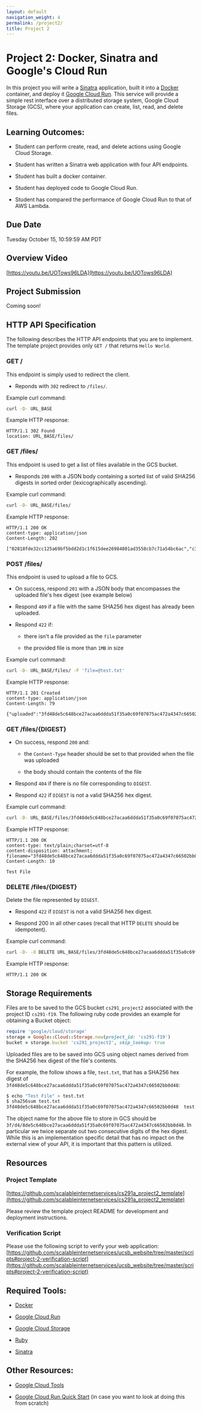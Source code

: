 ```yaml
---
layout: default
navigation_weight: 4
permalink: /project2/
title: Project 2
---
```


# Project 2: Docker, Sinatra and Google's Cloud Run

In this project you will write a [Sinatra](http://sinatrarb.com/) application,
built it into a [Docker](https://www.docker.com/products/docker-desktop)
container, and deploy it [Google Cloud
Run](https://cloud.google.com/run/). This service will provide a simple rest
interface over a distributed storage system, Google Cloud Storage (GCS), where
your application can create, list, read, and delete files.

## Learning Outcomes:

- Student can perform create, read, and delete actions using Google Cloud
  Storage.

- Student has written a Sinatra web application with four API endpoints.

- Student has built a docker container.

- Student has deployed code to Google Cloud Run.

- Student has compared the performance of Google Cloud Run to that of AWS
  Lambda.

## Due Date

Tuesday October 15, 10:59:59 AM PDT

## Overview Video

[https://youtu.be/UOTows96LDA](https://youtu.be/UOTows96LDA)

## Project Submission

Coming soon!

## HTTP API Specification

The following describes the HTTP API endpoints that you are to implement. The
template project provides only `GET /` that returns `Hello World`.

### GET /

This endpoint is simply used to redirect the client.

- Reponds with `302` redirect to `/files/`.

Example curl command:

```sh
curl -D- URL_BASE
```

Example HTTP response:

```http
HTTP/1.1 302 Found
location: URL_BASE/files/
```

### GET /files/

This endpoint is used to get a list of files available in the GCS bucket.

- Responds `200` with a JSON body containing a sorted list of valid SHA256
  digests in sorted order (lexicographically ascending).

Example curl command:

```sh
curl -D- URL_BASE/files/
```

Example HTTP response:

```http
HTTP/1.1 200 OK
content-type: application/json
Content-Length: 202

["02818fde32cc125a69bf5bdd2d1c1f615dee26984801ad3558cb7c71a54bc6ac","c36e18b713bf317e08e2afce764bf7e17457be9e22538efb39a9f0d036f7c6cc","fbcfc39ad67a080b85f914d3c37b10f6b814133fc1fcc321ac8c7e85cf42bc60"]
```

### POST /files/

This endpoint is used to upload a file to GCS.

- On success, respond `201` with a JSON body that encompasses the uploaded
  file's hex digest (see example below)

- Respond `409` if a file with the same SHA256 hex digest has already been
  uploaded.

- Respond `422` if:

  - there isn't a file provided as the `file` parameter

  - the provided file is more than `1MB` in size

Example curl command:

```sh
curl -D- URL_BASE/files/ -F 'file=@test.txt'
```

Example HTTP response:

```http
HTTP/1.1 201 Created
content-type: application/json
Content-Length: 79

{"uploaded":"3fd48de5c648bce27acaa6ddda51f35a0c69f07075ac472a4347c66502bb0d48"}
```

### GET /files/{DIGEST}

- On success, respond `200` and:

    - the `Content-Type` header should be set to that provided when the file
      was uploaded

    - the body should contain the contents of the file

- Respond `404` if there is no file corresponding to `DIGEST`.

- Respond `422` if `DIGEST` is not a valid SHA256 hex digest.

Example curl command:

```sh
curl -D- URL_BASE/files/3fd48de5c648bce27acaa6ddda51f35a0c69f07075ac472a4347c66502bb0d48
```

Example HTTP response:

```http
HTTP/1.1 200 OK
content-type: text/plain;charset=utf-8
content-disposition: attachment; filename="3fd48de5c648bce27acaa6ddda51f35a0c69f07075ac472a4347c66502bb0d48"
Content-Length: 10

Test File
```

### DELETE /files/{DIGEST}

Delete the file represented by `DIGEST`.

- Respond `422` if `DIGEST` is not a valid SHA256 hex digest.

- Respond 200 in all other cases (recall that HTTP `DELETE` should be
  idempotent).

Example curl command:

```sh
curl -D- -X DELETE URL_BASE/files/3fd48de5c648bce27acaa6ddda51f35a0c69f07075ac472a4347c66502bb0d48
```

Example HTTP response:

```HTTP
HTTP/1.1 200 OK
```

## Storage Requirements

Files are to be saved to the GCS bucket `cs291_project2` associated with the
project ID `cs291-f19`. The following ruby code provides an example for
obtaining a Bucket object:

```ruby
require 'google/cloud/storage'
storage = Google::Cloud::Storage.new(project_id: 'cs291-f19')
bucket = storage.bucket 'cs291_project2', skip_lookup: true
```

Uploaded files are to be saved into GCS using object names derived from the
SHA256 hex digest of the file's contents.

For example, the follow shows a file, `test.txt`, that has a SHA256 hex digest of
`3fd48de5c648bce27acaa6ddda51f35a0c69f07075ac472a4347c66502bb0d48`:

```sh
$ echo "Test File" > test.txt
$ sha256sum test.txt
3fd48de5c648bce27acaa6ddda51f35a0c69f07075ac472a4347c66502bb0d48  test.txt
```

The object name for the above file to store in GCS should be
`3f/d4/8de5c648bce27acaa6ddda51f35a0c69f07075ac472a4347c66502bb0d48`. In
particular we twice separate out two consecutive digits of the hex
digest. While this is an implementation specific detail that has no impact on
the external view of your API, it is important that this pattern is utilized.

## Resources

### Project Template

[https://github.com/scalableinternetservices/cs291a_project2_template](https://github.com/scalableinternetservices/cs291a_project2_template)

Please review the template project README for development and deployment instructions.

### Verification Script

Please use the following script to verify your web application:
[https://github.com/scalableinternetservices/ucsb_website/tree/master/scripts#project-2-verification-script](https://github.com/scalableinternetservices/ucsb_website/tree/master/scripts#project-2-verification-script)

## Required Tools:

- [Docker](https://www.docker.com/products/docker-desktop)

- [Google Cloud Run](https://cloud.google.com/run/)

- [Google Cloud
  Storage](https://googleapis.dev/ruby/google-cloud-storage/latest/index.html)

- [Ruby](https://www.ruby-lang.org/en/)

- [Sinatra](http://sinatrarb.com/)

## Other Resources:

- [Google Cloud
  Tools](https://cloud.google.com/sdk/docs/#install_the_latest_cloud_tools_version_cloudsdk_current_version)

- [Google Cloud Run Quick
  Start](https://cloud.google.com/run/docs/quickstarts/build-and-deploy) (in
  case you want to look at doing this from scratch)
